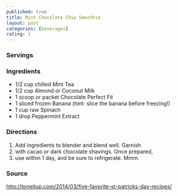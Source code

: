 ```yaml
---
published: true
title: Mint Chocolate Chip Smoothie
layout: post
categories: [beverages]
rating: 1
---
```

### Servings


### Ingredients
- 1/2 cup chilled Mint Tea
- 1/2 cup Almond or Coconut Milk
- 1 scoop or packet Chocolate Perfect Fit
- 1 sliced frozen Banana (hint: slice the banana before freezing!)
- 1 cup raw Spinach
- 1 drop Peppermint Extract

### Directions
1. Add ingredients to blender and blend well. Garnish
2. with cacao or dark chocolate shavings. Once prepared,
3. use within 1 day, and be sure to refrigerate. Mmm.

### Source
<a href="http://toneitup.com/2014/03/five-favorite-st-patricks-day-recipes/" target="new">http://toneitup.com/2014/03/five-favorite-st-patricks-day-recipes/</a>
